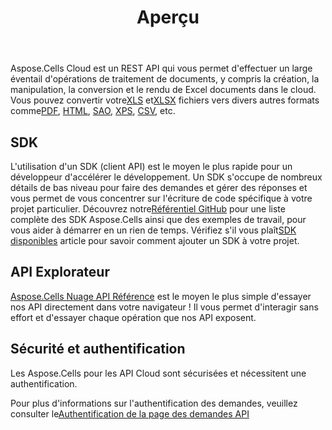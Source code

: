 ﻿---
title: Aperçu
second_title: Aspose.Cells Cloud Documen
type: docs
url: /fr/overview/
description: Aspose.Cells Cloud prend en charge Excel pour créer, convertir, fusionner, diviser, protéger, opération d'objet interne, etc.
weight: 10
---
 Aspose.Cells Cloud est un REST API qui vous permet d'effectuer un large éventail d'opérations de traitement de documents, y compris la création, la manipulation, la conversion et le rendu de Excel documents dans le cloud. Vous pouvez convertir votre[XLS](https://docs.fileformat.com/spreadsheet/xls/) et[XLSX](https://docs.fileformat.com/spreadsheet/xlsx/) fichiers vers divers autres formats comme[PDF](https://docs.fileformat.com/view/pdf/), [HTML](https://docs.fileformat.com/web/html/), [SAO](https://docs.fileformat.com/spreadsheet/ods/), [XPS](https://docs.fileformat.com/page-description-language/xps/), [CSV](https://docs.fileformat.com/spreadsheet/csv/), etc.

## **SDK**
L'utilisation d'un SDK (client API) est le moyen le plus rapide pour un développeur d'accélérer le développement. Un SDK s'occupe de nombreux détails de bas niveau pour faire des demandes et gérer des réponses et vous permet de vous concentrer sur l'écriture de code spécifique à votre projet particulier. Découvrez notre[Référentiel GitHub](https://github.com/aspose-cells-cloud) pour une liste complète des SDK Aspose.Cells ainsi que des exemples de travail, pour vous aider à démarrer en un rien de temps. Vérifiez s'il vous plaît[SDK disponibles](/cells/fr/available-sdks/) article pour savoir comment ajouter un SDK à votre projet.

## **API Explorateur**
[Aspose.Cells Nuage API Référence](https://apireference.aspose.cloud/cells/) est le moyen le plus simple d'essayer nos API directement dans votre navigateur ! Il vous permet d'interagir sans effort et d'essayer chaque opération que nos API exposent.

## **Sécurité et authentification**
Les Aspose.Cells pour les API Cloud sont sécurisées et nécessitent une authentification.

 Pour plus d'informations sur l'authentification des demandes, veuillez consulter le[Authentification de la page des demandes API](/total/getting-started/rest-api-overview/authenticating-api-requests/)
